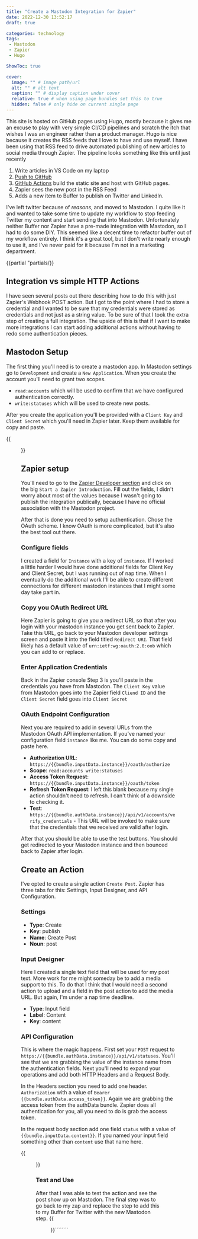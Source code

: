 ```yaml
---
title: "Create a Mastodon Integration for Zapier"
date: 2022-12-30 13:52:17
draft: true

categories: technology
tags: 
 - Mastodon
 - Zapier
 - Hugo

ShowToc: true

cover:
  image: "" # image path/url
  alt: "" # alt text
  caption: "" # display caption under cover
  relative: true # when using page bundles set this to true
  hidden: false # only hide on current single page
---
```



This site is hosted on GitHub pages using Hugo, mostly because it gives me an excuse to play with very simple CI/CD pipelines and scratch the itch that wishes I was an engineer rather than a product manager. Hugo is nice because it creates the RSS feeds that I love to have and use myself. I have been using that RSS feed to drive automated publishing of new articles to social media through Zapier.  The pipeline looks something like this until just recently

1. Write articles in VS Code on my laptop
2. [Push to GitHub](https://github.com/AndyNortrup/AndyNortrup.github.io/)
3. [GitHub Actions](https://github.com/AndyNortrup/AndyNortrup.github.io/blob/main/.github/workflows/auto-publish.yml) build the static site and host with GitHub pages.
4. Zapier sees the new post in the RSS Feed
5. Adds a new item to Buffer to publish on Twitter and LinkedIn. 

I've left twitter because of *reasons*, and moved to Mastodon. I quite like it and wanted to take some time to update my workflow to stop feeding Twitter my content and start sending that into Mastodon.  Unfortunately neither Buffer nor Zapier have a pre-made integration with Mastodon, so I had to do some DIY.  This seemed like a decent time to refactor buffer out of my workflow entirely. I think it's a great tool, but I don't write nearly enough to use it, and I've never paid for it because I'm not in a marketing department.

{{partial "partials/}}

## Integration vs simple HTTP Actions

I have seen several posts out there describing how to do this with just Zapier's Webhook POST action. But I got to the point where I had to store a credential and I wanted to be sure that my credentials were stored as credentials and not just as a string value.  To be sure of that I took the extra step of creating a full integration. The upside of this is that if I want to make more integrations I can start adding additional actions without having to redo some authentication pieces. 

## Mastodon Setup
The first thing you'll need is to create a mastodon app. In Mastodon settings go to `Development` and create a `New Application`. When you create the account you'll need to grant two scopes. 

* `read:accounts` which will be used to confirm that we have configured authentication correctly.
* `write:statuses` which will be used to create new posts.

After you create the application you'll be provided with a `Client Key` and `Client Secret` which you'll need in Zapier later.  Keep them available for copy and paste.

{{<figure src="2022-12-30-13-12-24.png" caption="A mastodon app with required scopes.">}}

## Zapier setup
You'll need to go to the [Zapier Developer section](https://developer.zapier.com) and click on the big `Start a Zapier Introduction`. Fill out the fields, I didn't worry about most of the values because I wasn't going to publish the integration publically, because I have no official association with the Mastodon project.

After that is done you need to setup authentication. Chose the OAuth scheme. I know OAuth is more complicated, but it's also the best tool out there. 

### Configure fields
I created a field for `Instance`  with a key of `instance`. If I worked a little harder I would have done additional fields for Client Key and Client Secret, but I was running out of nap time.  When I eventually do the additional work I'll be able to create different connections for different mastodon instances that I might some day take part in.  

### Copy you OAuth Redirect URL
Here Zapier is going to give you a redirect URL so that after you login with your mastodon instance you get sent back to Zapier.  Take this URL, go back to your Mastodon developer settings screen and paste it into the field titled `Redirect URI`.  That field likely has a default value of `urn:ietf:wg:oauth:2.0:oob` which you can add to or replace.

### Enter Application Credentials
Back in the Zapier console Step 3 is you'll paste in the credentials you have from Mastodon.  The `Client Key` value from Mastodon goes into the Zapier field `Cliend ID` and the `Client Secret` field goes into `Client Secret` 

### OAuth Endpoint Configuration
Next you are required to add in several URLs from the Mastodon OAuth API implementation.  If you've named your configuration field `instance` like me. You can do some copy and paste here.

* **Authorization URL**: `https://{{bundle.inputData.instance}}/oauth/authorize`
* **Scope**: `read:accounts write:statuses`
* **Access Token Request**: `https://{{bundle.inputData.instance}}/oauth/token`
* **Refresh Token Request**: I left this blank because my single action shouldn't need to refresh.  I can't think of a downside to checking it. 
* **Test**: `https://{{bundle.authData.instance}}/api/v1/accounts/verify_credentials` - This URL will be invoked to make sure that the credentials that we received are valid after login.  

After that you should be able to use the test buttons.  You should get redirected to your Mastodon instance and then bounced back to Zapier after login.

## Create an Action
I've opted to create a single action `Create Post`. Zapier has three tabs for this: Settings, Input Designer, and API Configuration.

### Settings
* **Type**: Create
* **Key**: publish
* **Name**: Create Post
* **Noun**: post

### Input Designer
Here I created a single text field that will be used for my post text.  More work for me might someday be to add a media support to this. To do that I think that I would need a second action to upload and a field in the post action to add the media URL. But again, I'm under a nap time deadline. 

* **Type**: Input field
* **Label**: Content
* **Key**: content

### API Configuration
This is where the magic happens. First set your `POST` request to `https://{{bundle.authData.instance}}/api/v1/statuses`. You'll see that we are grabbing the value of the instance name from the authentication fields. Next you'll need to expand your operations and add both HTTP Headers and a Request Body. 

In the Headers section you need to add one header. `Authorization` with a value of `Bearer {{bundle.authData.access_token}}`.  Again we are grabbing the access token from the authData bundle. Zapier does all authentication for you, all you need to do is grab the access token.

In the request body section add one field `status` with a value of `{{bundle.inputData.content}}`.  If you named your input field something other than `content` use that name here.

{{<figure src="2022-12-30-13-48-40.png" alt="Picture of the Zapier API Request configuration screen" caption="It should look like this!">}}

### Test and Use
After that I was able to test the action and see the post show up on Mastodon.  The final step was to go back to my zap and replace the step to add this to my Buffer for Twitter with the new Mastodon step. 
{{<figure src="2022-12-30-14-02-23.png" alt="Zapier zap step to publish to Mastodon" caption="The step in my zap posting to Mastodon">}}````````